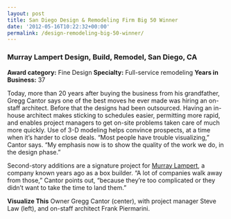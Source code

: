 ```yaml
---
layout: post
title: San Diego Design & Remodeling Firm Big 50 Winner
date: '2012-05-16T10:22:32+00:00'
permalink: /design-remodeling-big-50-winner/
---
```

<h3>Murray Lampert Design, Build, Remodel, San Diego, CA</h3>
<strong>Award category:</strong> Fine Design
<strong>Specialty:</strong> Full-service remodeling
<strong>Years in Business:</strong> 37

Today, more than 20 years after buying the business from his grandfather, Gregg Cantor says one of the best moves he ever made was hiring an on-staff architect. Before that the designs had been outsourced. Having an in-house architect makes sticking to schedules easier, permitting more rapid, and enables project managers to get on-site problems taken care of much more quickly. Use of 3-D modeling helps convince prospects, at a time when it’s harder to close deals. “Most people have trouble visualizing,” Cantor says. “My emphasis now is to show the quality of the work we do, in the design phase.”

Second-story additions are a signature project for <a href="http://www.murraylampert.com/">Murray Lampert</a>, a company known years ago as a box builder. “A lot of companies walk away from those,” Cantor points out, “because they’re too complicated or they didn’t want to take the time to land them.”

<strong>Visualize This</strong> Owner Gregg Cantor (center), with project manager Steve Law (left), and on-staff architect Frank Piermarini.

&nbsp;

&nbsp;

&nbsp;

&nbsp;

&nbsp;

